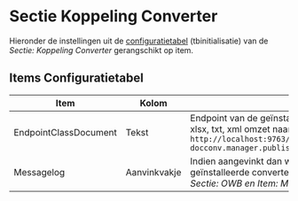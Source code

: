 # Sectie Koppeling Converter

Hieronder de instellingen uit de [configuratietabel](/docs/instellen_inrichten/configuratie/README.md) (tbinitialisatie) van de _Sectie: Koppeling Converter_ gerangschikt op item.

## Items Configuratietabel

| Item                  | Kolom        | Omschrijving                                                                  |
|-----------------------|--------------|-------------------------------------------------------------------------------|
| EndpointClassDocument | Tekst        | Endpoint van de geïnstalleerde converter die bestanden van het type doc, docx, xls, xlsx, txt, xml omzet naar pdf. Bijvoorbeeld: `http://localhost:9763/services/nl.rem.docconv.manager.published.Documents.nl.rem. docconv.manager.published.DocumentsHttpsSoap11Endpoint/` |
| Messagelog            | Aanvinkvakje | Indien aangevinkt dan wordt de log van het omzetten van een bestand naar pdf door de geïnstalleerde converter opgenomen in de beheertabel tbmessagelog mits de instelling _Sectie: OWB en Item: MessageLog_ ook aangevinkt is |
